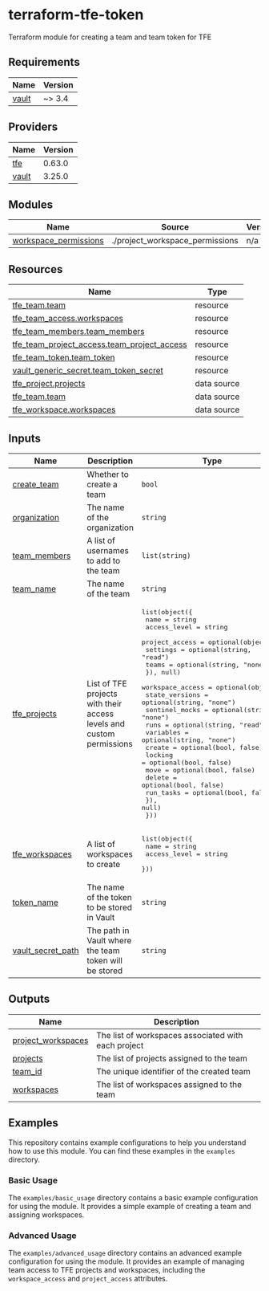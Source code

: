 # terraform-tfe-token
Terraform module for creating a team and team token for TFE

<!-- BEGIN_TF_DOCS -->
## Requirements

| Name | Version |
|------|---------|
| <a name="requirement_vault"></a> [vault](#requirement\_vault) | ~> 3.4 |

## Providers

| Name | Version |
|------|---------|
| <a name="provider_tfe"></a> [tfe](#provider\_tfe) | 0.63.0 |
| <a name="provider_vault"></a> [vault](#provider\_vault) | 3.25.0 |

## Modules

| Name | Source | Version |
|------|--------|---------|
| <a name="module_workspace_permissions"></a> [workspace\_permissions](#module\_workspace\_permissions) | ./project_workspace_permissions | n/a |

## Resources

| Name | Type |
|------|------|
| [tfe_team.team](https://registry.terraform.io/providers/hashicorp/tfe/latest/docs/resources/team) | resource |
| [tfe_team_access.workspaces](https://registry.terraform.io/providers/hashicorp/tfe/latest/docs/resources/team_access) | resource |
| [tfe_team_members.team_members](https://registry.terraform.io/providers/hashicorp/tfe/latest/docs/resources/team_members) | resource |
| [tfe_team_project_access.team_project_access](https://registry.terraform.io/providers/hashicorp/tfe/latest/docs/resources/team_project_access) | resource |
| [tfe_team_token.team_token](https://registry.terraform.io/providers/hashicorp/tfe/latest/docs/resources/team_token) | resource |
| [vault_generic_secret.team_token_secret](https://registry.terraform.io/providers/hashicorp/vault/latest/docs/resources/generic_secret) | resource |
| [tfe_project.projects](https://registry.terraform.io/providers/hashicorp/tfe/latest/docs/data-sources/project) | data source |
| [tfe_team.team](https://registry.terraform.io/providers/hashicorp/tfe/latest/docs/data-sources/team) | data source |
| [tfe_workspace.workspaces](https://registry.terraform.io/providers/hashicorp/tfe/latest/docs/data-sources/workspace) | data source |

## Inputs

| Name | Description | Type | Default | Required |
|------|-------------|------|---------|:--------:|
| <a name="input_create_team"></a> [create\_team](#input\_create\_team) | Whether to create a team | `bool` | `false` | no |
| <a name="input_organization"></a> [organization](#input\_organization) | The name of the organization | `string` | n/a | yes |
| <a name="input_team_members"></a> [team\_members](#input\_team\_members) | A list of usernames to add to the team | `list(string)` | `[]` | no |
| <a name="input_team_name"></a> [team\_name](#input\_team\_name) | The name of the team | `string` | n/a | yes |
| <a name="input_tfe_projects"></a> [tfe\_projects](#input\_tfe\_projects) | List of TFE projects with their access levels and custom permissions | <pre>list(object({<br>    name         = string<br>    access_level = string<br>    project_access = optional(object({<br>      settings = optional(string, "read")<br>      teams    = optional(string, "none")<br>    }), null)<br>    workspace_access = optional(object({<br>      state_versions = optional(string, "none")<br>      sentinel_mocks = optional(string, "none")<br>      runs           = optional(string, "read")<br>      variables      = optional(string, "none")<br>      create         = optional(bool, false)<br>      locking        = optional(bool, false)<br>      move           = optional(bool, false)<br>      delete         = optional(bool, false)<br>      run_tasks      = optional(bool, false)<br>    }), null)<br>  }))</pre> | `[]` | no |
| <a name="input_tfe_workspaces"></a> [tfe\_workspaces](#input\_tfe\_workspaces) | A list of workspaces to create | <pre>list(object({<br>    name         = string<br>    access_level = string<br>  }))</pre> | `[]` | no |
| <a name="input_token_name"></a> [token\_name](#input\_token\_name) | The name of the token to be stored in Vault | `string` | `"token"` | no |
| <a name="input_vault_secret_path"></a> [vault\_secret\_path](#input\_vault\_secret\_path) | The path in Vault where the team token will be stored | `string` | n/a | yes |

## Outputs

| Name | Description |
|------|-------------|
| <a name="output_project_workspaces"></a> [project\_workspaces](#output\_project\_workspaces) | The list of workspaces associated with each project |
| <a name="output_projects"></a> [projects](#output\_projects) | The list of projects assigned to the team |
| <a name="output_team_id"></a> [team\_id](#output\_team\_id) | The unique identifier of the created team |
| <a name="output_workspaces"></a> [workspaces](#output\_workspaces) | The list of workspaces assigned to the team |
<!-- END_TF_DOCS -->

## Examples

This repository contains example configurations to help you understand how to use this module. You can find these examples in the `examples` directory.

### Basic Usage

The `examples/basic_usage` directory contains a basic example configuration for using the module. It provides a simple example of creating a team and assigning workspaces.

### Advanced Usage

The `examples/advanced_usage` directory contains an advanced example configuration for using the module. It provides an example of managing team access to TFE projects and workspaces, including the `workspace_access` and `project_access` attributes.
